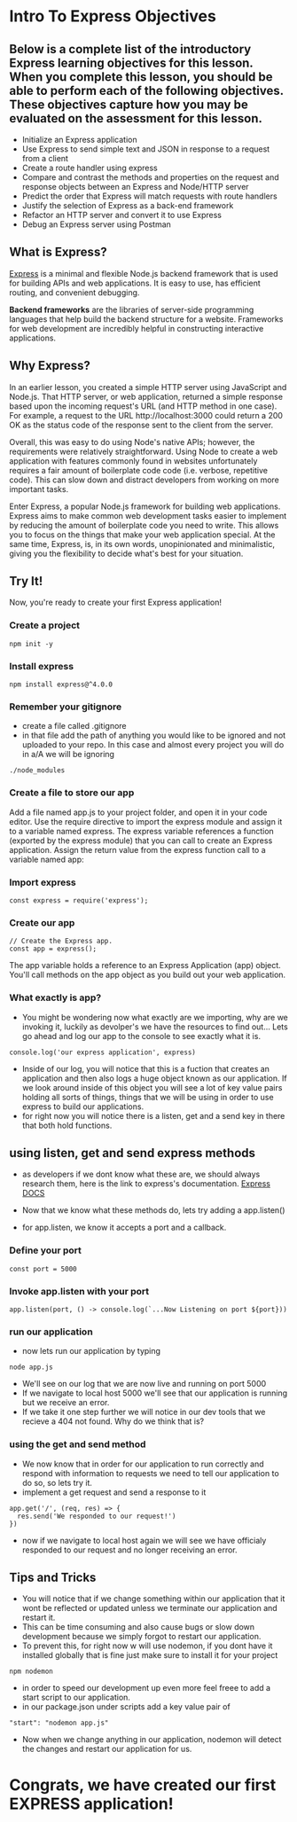 # Intro To Express Objectives
## Below is a complete list of the introductory Express learning objectives for this lesson. When you complete this lesson, you should be able to perform each of the following objectives. These objectives capture how you may be evaluated on the assessment for this lesson.

- Initialize an Express application
- Use Express to send simple text and JSON in response to a request from a client
- Create a route handler using express
- Compare and contrast the methods and properties on the request and response objects between an Express and Node/HTTP server
- Predict the order that Express will match requests with route handlers
- Justify the selection of Express as a back-end framework
- Refactor an HTTP server and convert it to use Express
- Debug an Express server using Postman

## What is Express?

[Express](https://expressjs.com/) is a minimal and flexible Node.js backend framework that is used for building APIs and web applications. It is easy to use, has efficient routing, and convenient debugging.

<b>Backend frameworks</b> are the libraries of server-side programming languages that help build the backend structure for a website. Frameworks for web development are incredibly helpful in constructing interactive applications.

## Why Express?

In an earlier lesson, you created a simple HTTP server using JavaScript and Node.js. That HTTP server, or web application, returned a simple response based upon the incoming request's URL (and HTTP method in one case). For example, a request to the URL http://localhost:3000 could return a 200 OK as the status code of the response sent to the client from the server.

Overall, this was easy to do using Node's native APIs; however, the requirements were relatively straightforward. Using Node to create a web application with features commonly found in websites unfortunately requires a fair amount of boilerplate code code (i.e. verbose, repetitive code). This can slow down and distract developers from working on more important tasks.

Enter Express, a popular Node.js framework for building web applications. Express aims to make common web development tasks easier to implement by reducing the amount of boilerplate code you need to write. This allows you to focus on the things that make your web application special. At the same time, Express, is, in its own words, unopinionated and minimalistic, giving you the flexibility to decide what's best for your situation.

## Try It!

Now, you're ready to create your first Express application!

### Create a project
``` 
npm init -y
```

### Install express
```
npm install express@^4.0.0
```
### Remember your gitignore
- create a file called .gitignore
- in that file add the path of anything you would like to be ignored and not uploaded to your repo. In this case and almost every project you will do in a/A we will be ignoring 
```
./node_modules
```

### Create a file to store our app
Add a file named app.js to your project folder, and open it in your code editor. Use the require directive to import the express module and assign it to a variable named express. The express variable references a function (exported by the express module) that you can call to create an Express application. Assign the return value from the express function call to a variable named app:


### Import express
```
const express = require('express');
```
### Create our app
```
// Create the Express app.
const app = express();
```
The app variable holds a reference to an Express Application (app) object. You'll call methods on the app object as you build out your web application.

### What exactly is app?
- You might be wondering now what exactly are we importing, why are we invoking it, luckily as devolper's we have the resources to find out... Lets go ahead and log our app to the console to see exactly what it is.

``` 
console.log('our express application', express)
```

- Inside of our log, you will notice that this is a fuction that creates an application and then also logs a huge object known as our application. If we look around inside of this object you will see a lot of key value pairs holding all sorts of things, things that we will be using in order to use express to build our applications.
- for right now you will notice there is a listen, get and a send key in there that both hold functions.

## using listen, get and send express methods
- as developers if we dont know what these are, we should always research them, here is the link to express's documentation.
[Express DOCS](https://expressjs.com/)

- Now that we know what these methods do, lets try adding a app.listen()
- for app.listen, we know it accepts a port and a callback.

### Define your port

```
const port = 5000
```

### Invoke app.listen with your port

```
app.listen(port, () -> console.log(`...Now Listening on port ${port}))
```

### run our application
- now lets run our application by typing 
```
node app.js
```
- We'll see on our log that we are now live and running on port 5000
- If we navigate to local host 5000 we'll see that our application is running but we receive an error. 
- If we take it one step further we will notice in our dev tools that we recieve a 404 not found. Why do we think that is?

### using the get and send method
- We now know that in order for our application to run correctly and respond with information to requests we need to tell our application to do so, so lets try it.
- implement a get request and send a response to it

```
app.get('/', (req, res) => {
  res.send('We responded to our request!')
})
```
 - now if we navigate to local host again we will see we have officialy responded to our request and no longer receiving an error.

## Tips and Tricks

- You will notice that if we change something within our application that it wont be reflected or updated unless we terminate our application and restart it.
- This can be time consuming and also cause bugs or slow down development because we simply forgot to restart our application.
- To prevent this, for right now w will use nodemon, if you dont have it installed globally that is fine just make sure to install it for your project 

```
npm nodemon
```
- in order to speed our development up even more feel freee to add a start script to our application.
- in our package.json under scripts add a key value pair of 

```
"start": "nodemon app.js"
```
- Now when we change anything in our application, nodemon will detect the changes and restart our application for us.


# Congrats, we have created our first EXPRESS application!
